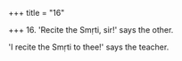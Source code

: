 +++
title = "16"

+++
16. 'Recite the Smṛti, sir!' says the other.

'I recite the Smṛti to thee!' says the teacher.
